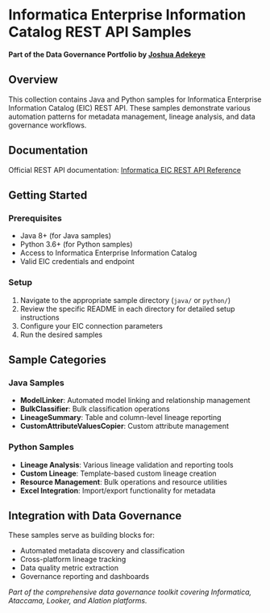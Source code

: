 # Informatica Enterprise Information Catalog REST API Samples

**Part of the Data Governance Portfolio by [Joshua Adekeye](https://github.com/JoshAdekeye)**

## Overview

This collection contains Java and Python samples for Informatica Enterprise Information Catalog (EIC) REST API. These samples demonstrate various automation patterns for metadata management, lineage analysis, and data governance workflows.

## Documentation

Official REST API documentation: [Informatica EIC REST API Reference](https://kb.informatica.com/proddocs/Product%20Documentation/6/IN_102_EnterpriseInformationCatalog[REST-API]Reference_en.pdf)

## Getting Started

### Prerequisites
- Java 8+ (for Java samples)
- Python 3.6+ (for Python samples)
- Access to Informatica Enterprise Information Catalog
- Valid EIC credentials and endpoint

### Setup
1. Navigate to the appropriate sample directory (`java/` or `python/`)
2. Review the specific README in each directory for detailed setup instructions
3. Configure your EIC connection parameters
4. Run the desired samples

## Sample Categories

### Java Samples
- **ModelLinker**: Automated model linking and relationship management
- **BulkClassifier**: Bulk classification operations
- **LineageSummary**: Table and column-level lineage reporting
- **CustomAttributeValuesCopier**: Custom attribute management

### Python Samples
- **Lineage Analysis**: Various lineage validation and reporting tools
- **Custom Lineage**: Template-based custom lineage creation
- **Resource Management**: Bulk operations and resource utilities
- **Excel Integration**: Import/export functionality for metadata

## Integration with Data Governance

These samples serve as building blocks for:
- Automated metadata discovery and classification
- Cross-platform lineage tracking
- Data quality metric extraction
- Governance reporting and dashboards

*Part of the comprehensive data governance toolkit covering Informatica, Ataccama, Looker, and Alation platforms.*
